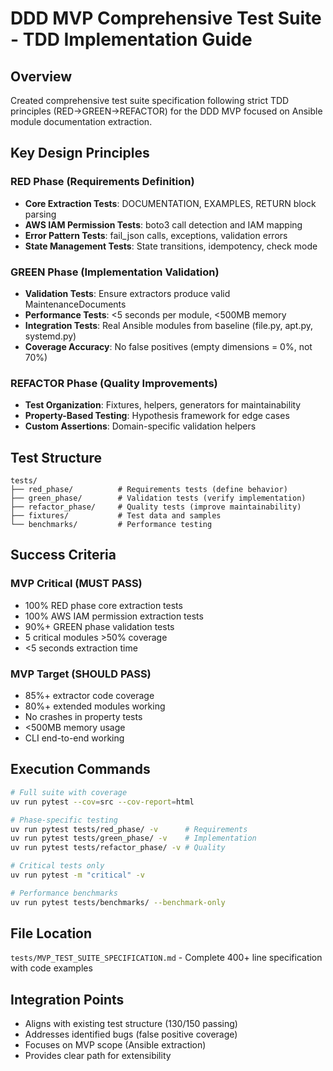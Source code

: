 # DDD MVP Comprehensive Test Suite - TDD Implementation Guide

## Overview
Created comprehensive test suite specification following strict TDD principles (RED→GREEN→REFACTOR) for the DDD MVP focused on Ansible module documentation extraction.

## Key Design Principles

### RED Phase (Requirements Definition)
- **Core Extraction Tests**: DOCUMENTATION, EXAMPLES, RETURN block parsing
- **AWS IAM Permission Tests**: boto3 call detection and IAM mapping
- **Error Pattern Tests**: fail_json calls, exceptions, validation errors
- **State Management Tests**: State transitions, idempotency, check mode

### GREEN Phase (Implementation Validation)
- **Validation Tests**: Ensure extractors produce valid MaintenanceDocuments
- **Performance Tests**: <5 seconds per module, <500MB memory
- **Integration Tests**: Real Ansible modules from baseline (file.py, apt.py, systemd.py)
- **Coverage Accuracy**: No false positives (empty dimensions = 0%, not 70%)

### REFACTOR Phase (Quality Improvements)
- **Test Organization**: Fixtures, helpers, generators for maintainability
- **Property-Based Testing**: Hypothesis framework for edge cases
- **Custom Assertions**: Domain-specific validation helpers

## Test Structure
```
tests/
├── red_phase/          # Requirements tests (define behavior)
├── green_phase/        # Validation tests (verify implementation)
├── refactor_phase/     # Quality tests (improve maintainability)
├── fixtures/           # Test data and samples
└── benchmarks/         # Performance testing
```

## Success Criteria

### MVP Critical (MUST PASS)
- 100% RED phase core extraction tests
- 100% AWS IAM permission extraction tests
- 90%+ GREEN phase validation tests
- 5 critical modules >50% coverage
- <5 seconds extraction time

### MVP Target (SHOULD PASS)
- 85%+ extractor code coverage
- 80%+ extended modules working
- No crashes in property tests
- <500MB memory usage
- CLI end-to-end working

## Execution Commands
```bash
# Full suite with coverage
uv run pytest --cov=src --cov-report=html

# Phase-specific testing
uv run pytest tests/red_phase/ -v      # Requirements
uv run pytest tests/green_phase/ -v    # Implementation
uv run pytest tests/refactor_phase/ -v # Quality

# Critical tests only
uv run pytest -m "critical" -v

# Performance benchmarks
uv run pytest tests/benchmarks/ --benchmark-only
```

## File Location
`tests/MVP_TEST_SUITE_SPECIFICATION.md` - Complete 400+ line specification with code examples

## Integration Points
- Aligns with existing test structure (130/150 passing)
- Addresses identified bugs (false positive coverage)
- Focuses on MVP scope (Ansible extraction)
- Provides clear path for extensibility